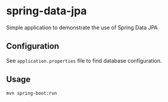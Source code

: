 # spring-data-jpa
Simple application to demonstrate the use of Spring Data JPA

## Configuration
See ```application.properties``` file to find database configuration.

## Usage

```
mvn spring-boot:run
```